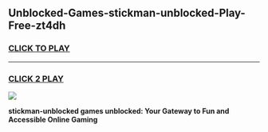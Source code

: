 
## Unblocked-Games-stickman-unblocked-Play-Free-zt4dh
<h3>
<a href="https://premium76.site?title=stickman-unblocked&ref=18A1">CLICK TO PLAY</a></h3>
<hr>

<h3>
<a href="https://premium76.site?title=stickman-unblocked&ref=18A1">CLICK 2 PLAY</a>
  
</h3>

<a href="https://premium76.site?title=stickman-unblocked&ref=18A1"><img src="https://clearcache.store/games.png"></a>


**stickman-unblocked games unblocked: Your Gateway to Fun and Accessible Online Gaming**
